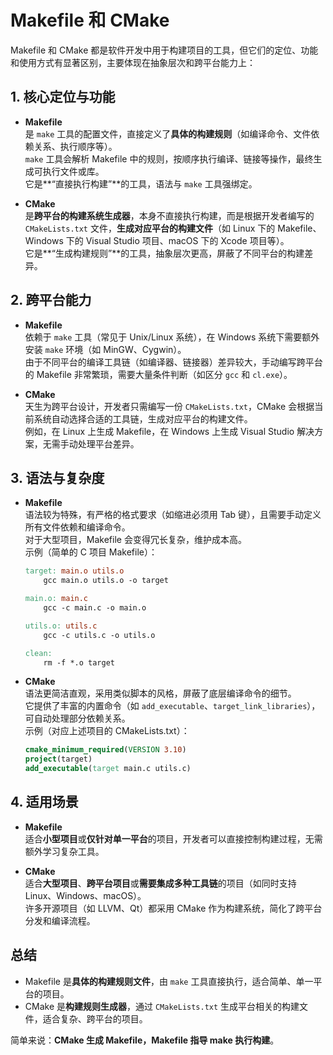 # Makefile 和 CMake

Makefile 和 CMake 都是软件开发中用于构建项目的工具，但它们的定位、功能和使用方式有显著区别，主要体现在抽象层次和跨平台能力上：

## **1. 核心定位与功能**

- **Makefile**  
  是 `make` 工具的配置文件，直接定义了**具体的构建规则**（如编译命令、文件依赖关系、执行顺序等）。  
  `make` 工具会解析 Makefile 中的规则，按顺序执行编译、链接等操作，最终生成可执行文件或库。  
  它是**“直接执行构建”**的工具，语法与 `make` 工具强绑定。

- **CMake**  
  是**跨平台的构建系统生成器**，本身不直接执行构建，而是根据开发者编写的 `CMakeLists.txt` 文件，**生成对应平台的构建文件**（如 Linux 下的 Makefile、Windows 下的 Visual Studio 项目、macOS 下的 Xcode 项目等）。  
  它是**“生成构建规则”**的工具，抽象层次更高，屏蔽了不同平台的构建差异。

## **2. 跨平台能力**

- **Makefile**  
  依赖于 `make` 工具（常见于 Unix/Linux 系统），在 Windows 系统下需要额外安装 `make` 环境（如 MinGW、Cygwin）。  
  由于不同平台的编译工具链（如编译器、链接器）差异较大，手动编写跨平台的 Makefile 非常繁琐，需要大量条件判断（如区分 `gcc` 和 `cl.exe`）。

- **CMake**  
  天生为跨平台设计，开发者只需编写一份 `CMakeLists.txt`，CMake 会根据当前系统自动选择合适的工具链，生成对应平台的构建文件。  
  例如，在 Linux 上生成 Makefile，在 Windows 上生成 Visual Studio 解决方案，无需手动处理平台差异。

## **3. 语法与复杂度**

- **Makefile**  
  语法较为特殊，有严格的格式要求（如缩进必须用 Tab 键），且需要手动定义所有文件依赖和编译命令。  
  对于大型项目，Makefile 会变得冗长复杂，维护成本高。  
  示例（简单的 C 项目 Makefile）：

  ```makefile
  target: main.o utils.o
      gcc main.o utils.o -o target
  
  main.o: main.c
      gcc -c main.c -o main.o
  
  utils.o: utils.c
      gcc -c utils.c -o utils.o
  
  clean:
      rm -f *.o target
  ```

- **CMake**  
  语法更简洁直观，采用类似脚本的风格，屏蔽了底层编译命令的细节。  
  它提供了丰富的内置命令（如 `add_executable`、`target_link_libraries`），可自动处理部分依赖关系。  
  示例（对应上述项目的 CMakeLists.txt）：

  ```cmake
  cmake_minimum_required(VERSION 3.10)
  project(target)
  add_executable(target main.c utils.c)
  ```

## **4. 适用场景**

- **Makefile**  
  适合**小型项目**或**仅针对单一平台**的项目，开发者可以直接控制构建过程，无需额外学习复杂工具。

- **CMake**  
  适合**大型项目**、**跨平台项目**或**需要集成多种工具链**的项目（如同时支持 Linux、Windows、macOS）。  
  许多开源项目（如 LLVM、Qt）都采用 CMake 作为构建系统，简化了跨平台分发和编译流程。

## **总结**

- Makefile 是**具体的构建规则文件**，由 `make` 工具直接执行，适合简单、单一平台的项目。  
- CMake 是**构建规则生成器**，通过 `CMakeLists.txt` 生成平台相关的构建文件，适合复杂、跨平台的项目。  

简单来说：**CMake 生成 Makefile，Makefile 指导 make 执行构建**。
